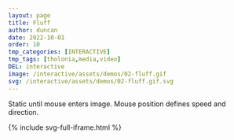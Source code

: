 ```yaml
---
layout: page
title: Fluff
author: duncan
date: 2022-10-01
order: 10
tmp_categories: [INTERACTIVE]
tmp_tags: [tholonia,media,video]
DEL: interactive
image: /interactive/assets/demos/02-fluff.gif
svg: /interactive/assets/demos/02-fluff.gif.svg
---
```

Static until mouse enters image. Mouse position defines speed and direction.


<!--more-->

{% include svg-full-iframe.html %}
